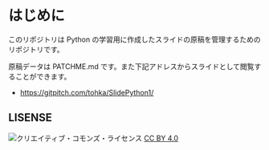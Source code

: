 # はじめに

このリポジトリは Python の学習用に作成したスライドの原稿を管理するためのリポジトリです。

原稿データは PATCHME.md です。また下記アドレスからスライドとして閲覧することができます。

- https://gitpitch.com/tohka/SlidePython1/

## LISENSE

![クリエイティブ・コモンズ・ライセンス](https://i.creativecommons.org/l/by/4.0/88x31.png) [CC BY 4.0](http://creativecommons.org/licenses/by/4.0/)
